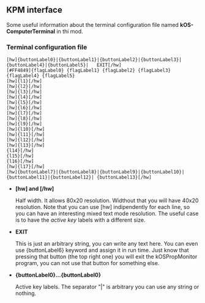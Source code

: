 ## KPM interface
Some useful information about the terminal configuration file named **kOS-ComputerTerminal** in thi mod.
### Terminal configuration file
```
[hw]{buttonLabel0}|{buttonLabel1}|{buttonLabel2}|{buttonLabel3}|{buttonLabel4}|{buttonLabel5}|   EXIT[/hw]
[#FF4849]{flagLabel0} {flagLabel1} {flagLabel2} {flagLabel3} {flagLabel4} {flagLabel5}
[hw]{l1}[/hw]
[hw]{l2}[/hw]
[hw]{l3}[/hw]
[hw]{l4}[/hw]
[hw]{l5}[/hw]
[hw]{l6}[/hw]
[hw]{l7}[/hw]
[hw]{l8}[/hw]
[hw]{l9}[/hw]
[hw]{l10}[/hw]
[hw]{l11}[/hw]
[hw]{l12}[/hw]
[hw]{l13}[/hw]
{l14}[/hw]
{l15}[/hw]
{l16}[/hw]
[hw]{l17}[/hw]
[hw]{buttonLabel7}|{buttonLabel8}|{buttonLabel9}|{buttonLabel10}|{buttonLabel11}|{buttonLabel12}| {buttonLabel13}[/hw]
```
* **[hw] and [/hw]**
  
  Half width. It allows 80x20 resolution. Widthout that you will have 40x20 resolution. Note that you can use [hw] indipendently for each line, so you can have an interesting mixed text mode resolution. The useful case is to have the _active key_ labels with a different size.

* **EXIT**

  This is just an arbitrary string, you can write any text here. You can even use {buttonLabel6} keyword and assign it in run time. Just know that pressing that button (the top right one) you will exit the kOSPropMonitor program, you can not use that button for something else.

* **{buttonLabel0}...{buttonLabel0}**

  Active key labels. The separator "|" is arbitrary you can use any string or nothing.
 
    
